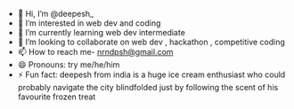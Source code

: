 - 👋 Hi, I’m @deepesh_
- 👀 I’m interested in web dev and coding
- 🌱 I’m currently learning web dev intermediate
- 💞️ I’m looking to collaborate on web dev , hackathon , competitive coding
- 📫 How to reach me- nrndpsh@gmail.com
- 😄 Pronouns: try me/he/him
- ⚡ Fun fact: deepesh from india is a huge ice cream enthusiast who could probably navigate the city blindfolded just by following the scent of his favourite frozen treat

<!---
deepesh-np/deepesh-np is a ✨ special ✨ repository because its `README.md` (this file) appears on your GitHub profile.
You can click the Preview link to take a look at your changes.
--->
